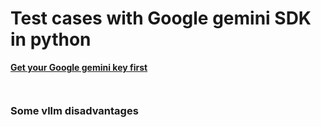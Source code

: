

# Test cases with Google gemini SDK in python

<a href="repo/llm_sample/vllm/README.md"><b>Get your Google gemini key first </b></a>

```


```

### Some vllm disadvantages 







